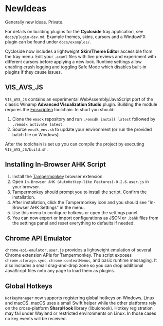 # NewIdeas
Generally new ideas. Private.

For details on building plugins for the **Cycloside** tray application, see
`docs/plugin-dev.md`. Example themes, skins, cursors and a WindowFX plugin can
be found under `docs/examples/`.

Cycloside now includes a lightweight **Skin/Theme Editor** accessible from the
tray menu. Edit your `.axaml` files with live previews and experiment with
different cursors before applying a new look.
Runtime settings allow enabling crash logging and toggling Safe Mode which
disables built-in plugins if they cause issues.

## VIS_AVS_JS

`VIS_AVS_JS` contains an experimental WebAssembly/JavaScript port of the classic
Winamp **Advanced Visualization Studio** plugin. Building the module requires
the [Emscripten](https://emscripten.org/) toolchain. In short you should:

1. Clone the `emsdk` repository and run `./emsdk install latest` followed by
   `./emsdk activate latest`.
2. Source `emsdk_env.sh` to update your environment (or run the provided batch
   file on Windows).

After the toolchain is set up you can compile the project by executing
`VIS_AVS_JS/build.sh`.

## Installing In-Browser AHK Script
1. Install the [Tampermonkey](https://www.tampermonkey.net/) browser extension.
2. Open `In-Browser AHK (AutoHotkey-like Features)-0.2.6.user.js` in your browser.
3. Tampermonkey should prompt you to install the script. Confirm the installation.
4. After installation, click the Tampermonkey icon and you should see "In-Browser AHK Settings" in the menu.
5. Use this menu to configure hotkeys or open the settings panel.
6. You can now export or import configurations as JSON or `.bahk` files from the settings panel and reset everything to defaults if needed.

## Chrome API Emulator

`chrome-api-emulator.user.js` provides a lightweight emulation of several Chrome extension APIs for Tampermonkey. The script exposes `chrome.storage.sync`, `chrome.contextMenus`, and basic runtime messaging. It also includes a small drag-and-drop zone so you can drop additional JavaScript files onto any page to load them as plugins.

## Global Hotkeys

`HotkeyManager` now supports registering global hotkeys on Windows, Linux and macOS. macOS uses a small Swift helper while the other platforms rely on the cross-platform **SharpHook** library (libuiohook). Hotkey registration may fail under Wayland or restricted environments on Linux. In those cases no key events will be received.
